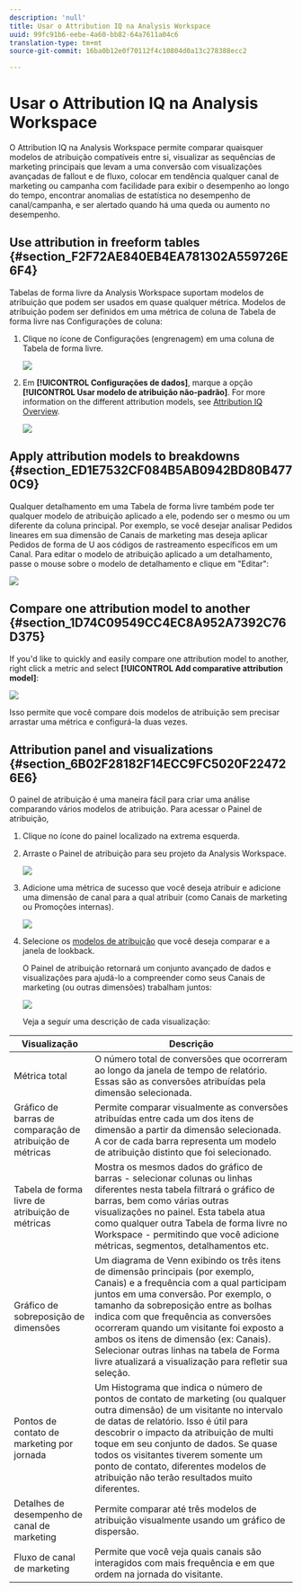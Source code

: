 ```yaml
---
description: 'null'
title: Usar o Attribution IQ na Analysis Workspace
uuid: 99fc91b6-eebe-4a60-bb82-64a7611a04c6
translation-type: tm+mt
source-git-commit: 16ba0b12e0f70112f4c10804d0a13c278388ecc2

---
```



# Usar o Attribution IQ na Analysis Workspace

O Attribution IQ na Analysis Workspace permite comparar quaisquer modelos de atribuição compatíveis entre si, visualizar as sequências de marketing principais que levam a uma conversão com visualizações avançadas de fallout e de fluxo, colocar em tendência qualquer canal de marketing ou campanha com facilidade para exibir o desempenho ao longo do tempo, encontrar anomalias de estatística no desempenho de canal/campanha, e ser alertado quando há uma queda ou aumento no desempenho.

## Use attribution in freeform tables {#section_F2F72AE840EB4EA781302A559726E6F4}

Tabelas de forma livre da Analysis Workspace suportam modelos de atribuição que podem ser usados em quase qualquer métrica. Modelos de atribuição podem ser definidos em uma métrica de coluna de Tabela de forma livre nas Configurações de coluna:

1. Clique no ícone de Configurações (engrenagem) em uma coluna de Tabela de forma livre.

   ![](assets/Column_Settings.png)

1. Em **[!UICONTROL Configurações de dados]**, marque a opção **[!UICONTROL Usar modelo de atribuição não-padrão]**. For more information on the different attribution models, see [Attribution IQ Overview](attribution.md).

   ![](assets/Attribution_Model_Selection.png)

## Apply attribution models to breakdowns {#section_ED1E7532CF084B5AB0942BD80B4770C9}

Qualquer detalhamento em uma Tabela de forma livre também pode ter qualquer modelo de atribuição aplicado a ele, podendo ser o mesmo ou um diferente da coluna principal. Por exemplo, se você desejar analisar Pedidos lineares em sua dimensão de Canais de marketing mas deseja aplicar Pedidos de forma de U aos códigos de rastreamento específicos em um Canal. Para editar o modelo de atribuição aplicado a um detalhamento, passe o mouse sobre o modelo de detalhamento e clique em "Editar":

![](assets/breakdown_settings.png)

## Compare one attribution model to another {#section_1D74C09549CC4EC8A952A7392C76D375}

If you'd like to quickly and easily compare one attribution model to another, right click a metric and select **[!UICONTROL Add comparative attribution model]**:

![](assets/Comparative_Attribution_Model.png)

Isso permite que você compare dois modelos de atribuição sem precisar arrastar uma métrica e configurá-la duas vezes.

## Attribution panel and visualizations {#section_6B02F28182F14ECC9FC5020F224726E6}

O painel de atribuição é uma maneira fácil para criar uma análise comparando vários modelos de atribuição. Para acessar o Painel de atribuição, 

1. Clique no ícone do painel localizado na extrema esquerda.
1. Arraste o Painel de atribuição para seu projeto da Analysis Workspace.

   ![](assets/Attribution_Panel_1.png)

1. Adicione uma métrica de sucesso que você deseja atribuir e adicione uma dimensão de canal para a qual atribuir (como Canais de marketing ou Promoções internas).

   ![](assets/attribution_panel2.png)

1. Selecione os [modelos de atribuição](attribution.md) que você deseja comparar e a janela de lookback.

   O Painel de atribuição retornará um conjunto avançado de dados e visualizações para ajudá-lo a compreender como seus Canais de marketing (ou outras dimensões) trabalham juntos:

   ![](assets/attr_panel_vizs.png)

   Veja a seguir uma descrição de cada visualização:

| Visualização | Descrição |
|--- |--- |
| Métrica total | O número total de conversões que ocorreram ao longo da janela de tempo de relatório. Essas são as conversões atribuídas pela dimensão selecionada. |
| Gráfico de barras de comparação de atribuição de métricas | Permite comparar visualmente as conversões atribuídas entre cada um dos itens de dimensão a partir da dimensão selecionada. A cor de cada barra representa um modelo de atribuição distinto que foi selecionado. |
| Tabela de forma livre de atribuição de métricas | Mostra os mesmos dados do gráfico de barras - selecionar colunas ou linhas diferentes nesta tabela filtrará o gráfico de barras, bem como várias outras visualizações no painel. Esta tabela atua como qualquer outra Tabela de forma livre no Workspace - permitindo que você adicione métricas, segmentos, detalhamentos etc. |
| Gráfico de sobreposição de dimensões | Um diagrama de Venn exibindo os três itens de dimensão principais (por exemplo, Canais) e a frequência com a qual participam juntos em uma conversão. Por exemplo, o tamanho da sobreposição entre as bolhas indica com que frequência as conversões ocorreram quando um visitante foi exposto a ambos os itens de dimensão (ex: Canais). Selecionar outras linhas na tabela de Forma livre atualizará a visualização para refletir sua seleção. |
| Pontos de contato de marketing por jornada | Um Histograma que indica o número de pontos de contato de marketing (ou qualquer outra dimensão) de um visitante no intervalo de datas de relatório. Isso é útil para descobrir o impacto da atribuição de multi toque em seu conjunto de dados. Se quase todos os visitantes tiverem somente um ponto de contato, diferentes modelos de atribuição não terão resultados muito diferentes. |
| Detalhes de desempenho de canal de marketing | Permite comparar até três modelos de atribuição visualmente usando um gráfico de dispersão. |
| Fluxo de canal de marketing | Permite que você veja quais canais são interagidos com mais frequência e em que ordem na jornada do visitante. |
